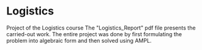 # Logistics
Project of the Logistics course
The "Logistics_Report" pdf file presents the carried-out work.
The entire project was done by first formulating the problem into algebraic form and then solved using AMPL.

